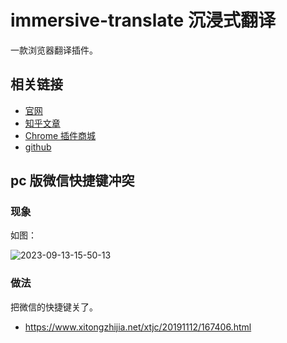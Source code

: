 # immersive-translate 沉浸式翻译

一款浏览器翻译插件。

## 相关链接

- [官网](https://immersivetranslate.com/)
- [知乎文章](https://zhuanlan.zhihu.com/p/652422175)
- [Chrome 插件商城](https://chrome.google.com/webstore/detail/immersive-translate/bpoadfkcbjbfhfodiogcnhhhpibjhbnh/related)
- [github](https://github.com/immersive-translate/immersive-translate/)

## pc 版微信快捷键冲突

### 现象

如图：

![2023-09-13-15-50-13](https://cdn.jsdelivr.net/gh/RuanZhongNan/img-store/img/2023-09-13-15-50-13.png)

### 做法

把微信的快捷键关了。

- https://www.xitongzhijia.net/xtjc/20191112/167406.html

